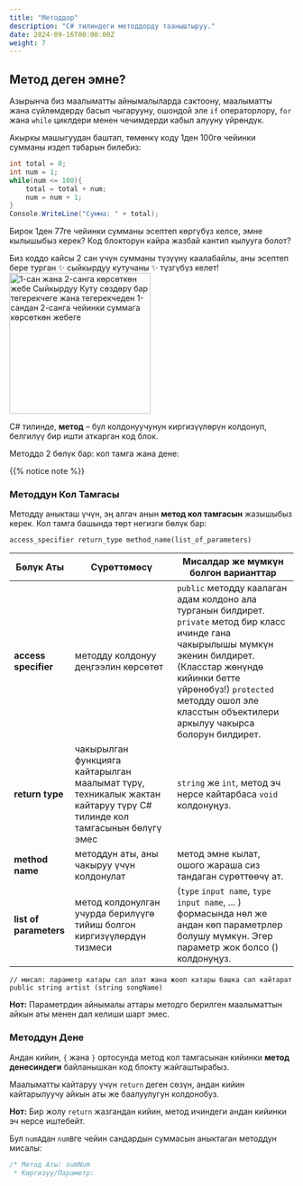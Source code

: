 ```yaml
---
title: "Методдор"
description: "C# тилиндеги методдорду тааныштыруу."
date: 2024-09-16T00:00:00Z
weight: 7
---
```


## Метод деген эмне?

Азырынча биз маалыматты айнымалыларда сактоону, маалыматты жана сүйлөмдөрдү басып чыгарууну, ошондой эле `if` операторлору, `for` жана `while` циклдери менен чечимдерди кабыл алууну үйрөндүк.

Акыркы машыгуудан баштап, төмөнкү коду 1ден 100гө чейинки сумманы издеп табарын билебиз:

```C#
int total = 0;
int num = 1;
while(num <= 100){
    total = total + num;
    num = num + 1;
}
Console.WriteLine("Сумма: " + total);
```

Бирок 1ден 77ге чейинки сумманы эсептеп көргүбүз келсе, эмне кылышыбыз керек? Код блокторун кайра жазбай кантип кылууга болот?

Биз коддо кайсы 2 сан үчүн сумманы түзүүнү каалабайлы, аны эсептеп бере турган ✨ сыйкырдуу кутучаны ✨ түзгүбүз келет!
<img src="../images/method.png" height="250" alt="1-сан жана 2-санга көрсөткөн жебе Сыйкырдуу Куту сөздөрү бар тегерекчеге жана тегерекчеден 1-сандан 2-санга чейинки суммага көрсөткөн жебеге"/> 

C# тилинде, **метод** – бул колдонуучунун киргизүүлөрүн колдонуп, белгилүү бир ишти аткарган код блок.

Методдо 2 бөлүк бар: кол тамга жана дене:

{{% notice note %}}
### Методдун Кол Тамгасы

Методду аныкташ үчүн, эң алгач анын <b>метод кол тамгасын</b> жазышыбыз керек. Кол тамга башында төрт негизги бөлүк бар:

```
access_specifier return_type method_name(list_of_parameters)
```

**Бөлүк Аты** | **Сүрөттөмөсү** | **Мисалдар же мүмкүн болгон варианттар**
----|----|----
**access specifier** | методду колдонуу деңгээлин көрсөтөт | `public` методду каалаган адам колдоно ала турганын билдирет. `private` метод бир класс ичинде гана чакырылышы мүмкүн экенин билдирет. (Класстар жөнүндө кийинки бетте үйрөнөбүз!) `protected` методду ошол эле класстын объектилери аркылуу чакырса болорун билдирет.
**return type** | чакырылган функцияга кайтарылган маалымат түрү, техникалык жактан кайтаруу түрү C# тилинде кол тамгасынын бөлүгү эмес | `string` же `int`, метод эч нерсе кайтарбаса `void` колдонуңуз.
**method name** | методдун аты, аны чакыруу үчүн колдонулат | метод эмне кылат, ошого жараша сиз тандаган сүрөттөөчү ат.
**list of parameters** | метод колдонулган учурда берилүүгө тийиш болгон киргизүүлөрдүн тизмеси |  (`type` `input name`, `type` `input name`, ... ) формасында нөл же андан көп параметрлер болушу мүмкүн. Эгер параметр жок болсо () колдонуңуз.

```
// мисал: параметр катары сап алат жана жооп катары башка сап кайтарат
public string artist (string songName)
```
**Нот:** Параметрдин айнымалы аттары методго берилген маалыматтын айкын аты менен дал келиши шарт эмес.

### Методдун Дене

Андан кийин,  `{` жана `}` ортосунда метод кол тамгасынан кийинки **метод денесиндеги** байланышкан код блокту жайгаштырабыз.

Маалыматты кайтаруу үчүн `return` деген сөзүн, андан кийин кайтарылуучу айкын аты же баалуулугун колдонобуз. 

**Нот:** Бир жолу `return` жазгандан кийин, метод ичиндеги андан кийинки эч нерсе иштебейт.

Бул `numA`дан `numB`ге чейин сандардын суммасын аныктаган методдун мисалы:

```c#
/* Метод Аты: sumNum
 * Киргизүү/Параметр: 